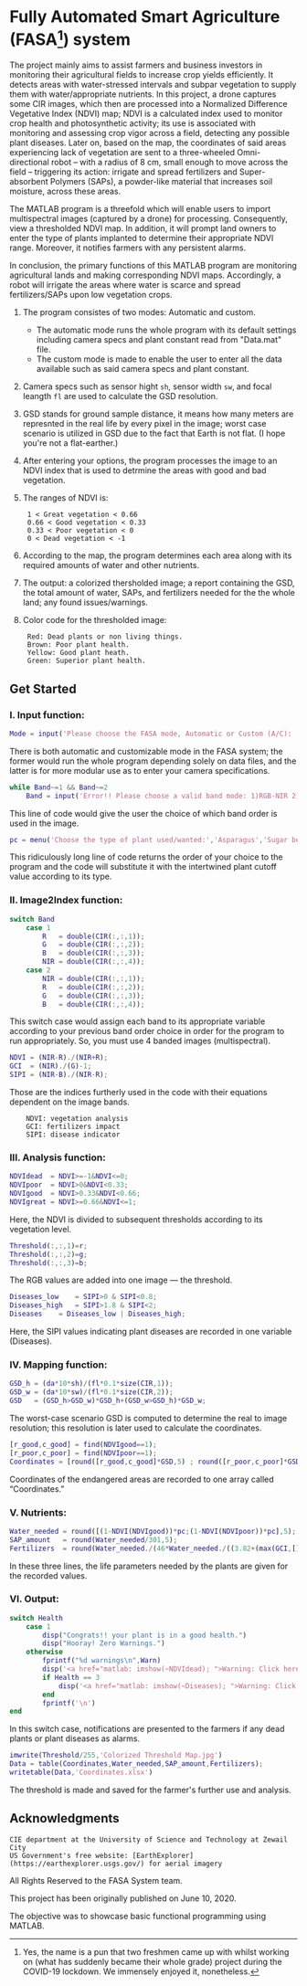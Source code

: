 Fully Automated Smart Agriculture (FASA[^note]) system
=========================================

The project mainly aims to assist farmers and business investors in monitoring their agricultural fields to increase crop yields efficiently. It detects areas with water-stressed intervals and subpar vegetation to supply them with water/appropriate nutrients. In this project, a drone captures some CIR images, which then are processed into a Normalized Difference Vegetative Index (NDVI) map; NDVI is a calculated index used to monitor crop health and photosynthetic activity; its use is associated with monitoring and assessing crop vigor across a field, detecting any possible plant diseases. Later on, based on the map, the coordinates of said areas experiencing lack of vegetation are sent to a three-wheeled Omni-directional robot – with a radius of 8 cm, small enough to move across the field – triggering its action: irrigate and spread fertilizers and Super-absorbent Polymers (SAPs), a powder-like material that increases soil moisture, across these areas.

The MATLAB program is a threefold which will enable users to import multispectral images (captured by a drone) for processing. Consequently, view a thresholded NDVI map. In addition, it will prompt land owners to enter the type of plants implanted to determine their appropriate NDVI range. Moreover, it notifies farmers with any persistent alarms.

In conclusion, the primary functions of this MATLAB program are monitoring agricultural lands and making corresponding NDVI maps. Accordingly, a robot will irrigate the areas where water is scarce and spread fertilizers/SAPs upon low vegetation crops.

1. The program consistes of two modes: Automatic and custom.
	- The automatic mode runs the whole program with its default settings including camera specs and plant constant read from "Data.mat" file.
	- The custom mode is made to enable the user to enter all the data available such as said camera specs and plant constant.
2. Camera specs such as sensor hight `sh`, sensor width `sw`, and focal leangth `fl` are used to calculate the GSD resolution.

3. GSD stands for ground sample distance, it means how many meters are represnted in the real life by every pixel in the image; worst case scenario is utilized in GSD due to the fact that Earth is not flat. (I hope you're not a flat-earther.)

4. After entering your options, the program processes the image to an NDVI index that is used to detrmine the areas with good and bad vegetation.

5. The ranges of NDVI is:

		1 < Great vegetation < 0.66
		0.66 < Good vegetation < 0.33
		0.33 < Poor vegetation < 0
		0 < Dead vegetation < -1
6. According to the map, the program determines each area along with its required amounts of water and other nutrients.

7. The output: a colorized thersholded image; a report containing the GSD, the total amount of water, SAPs, and fertilizers needed for the the whole land; any found issues/warnings.

8. Color code for the thresholded image:

		Red: Dead plants or non living things.
		Brown: Poor plant health.
		Yellow: Good plant heath.
		Green: Superior plant health.

## Get Started

### I.	Input function:

```MATLAB
Mode = input('Please choose the FASA mode, Automatic or Custom (A/C): ', 's');
```
There is both automatic and customizable mode in the FASA system; the former would run the whole program depending solely on data files, and the latter is for more modular use as to enter your camera specifications.

```MATLAB
while Band~=1 && Band~=2
	Band = input('Error!! Please choose a valid band mode: 1)RGB-NIR 2)NIR-RGB --> ');
```
This line of code would give the user the choice of which band order is used in the image.

```MATLAB
pc = menu('Choose the type of plant used/wanted:','Asparagus','Sugar beet','Cabbage','Carrot','Corn','Cotton','Cucumber','eggplant','lettuce','oats','onion','pea','potato','soybean','strawberry','sugar cane','tomato','watermelon','wheat','other');
```
This ridiculously long line of code returns the order of your choice to the program and the code will substitute it with the intertwined plant cutoff value according to its type.

### II.	Image2Index function:

```MATLAB
switch Band
	case 1
    	R   = double(CIR(:,:,1));
    	G   = double(CIR(:,:,2));
    	B   = double(CIR(:,:,3));
    	NIR = double(CIR(:,:,4));
	case 2
    	NIR = double(CIR(:,:,1));
    	R   = double(CIR(:,:,2));
    	G   = double(CIR(:,:,3));
    	B   = double(CIR(:,:,4));
```
This switch case would assign each band to its appropriate variable according to your previous band order choice in order for the program to run appropriately. So, you must use 4 banded images (multispectral).

```MATLAB
NDVI = (NIR-R)./(NIR+R);
GCI  = (NIR)./(G)-1;
SIPI = (NIR-B)./(NIR-R);
```
Those are the indices furtherly used in the code with their equations dependent on the image bands.

		NDVI: vegetation analysis
		GCI: fertilizers impact
		SIPI: disease indicator

### III.	Analysis function:

```MATLAB
NDVIdead  = NDVI>=-1&NDVI<=0;
NDVIpoor  = NDVI>0&NDVI<0.33;
NDVIgood  = NDVI>0.33&NDVI<0.66;
NDVIgreat = NDVI>=0.66&NDVI<=1;
```
Here, the NDVI is divided to subsequent thresholds according to its vegetation level.

```MATLAB
Threshold(:,:,1)=r;
Threshold(:,:,2)=g;
Threshold(:,:,3)=b;
```
The RGB values are added into one image — the threshold.

```MATLAB
Diseases_low	= SIPI>0 & SIPI<0.8;
Diseases_high	= SIPI>1.8 & SIPI<2;
Diseases	= Diseases_low | Diseases_high;
```
Here, the SIPI values indicating plant diseases are recorded in one variable (Diseases).

### IV.	Mapping function:

```MATLAB
GSD_h = (da*10*sh)/(fl*0.1*size(CIR,1));
GSD_w = (da*10*sw)/(fl*0.1*size(CIR,2));
GSD   = (GSD_h>GSD_w)*GSD_h+(GSD_w>GSD_h)*GSD_w;
```
The worst-case scenario GSD is computed to determine the real to image resolution; this resolution is later used to calculate the coordinates.

```MATLAB
[r_good,c_good]	= find(NDVIgood==1);
[r_poor,c_poor]	= find(NDVIpoor==1);
Coordinates	= [round([r_good,c_good]*GSD,5) ; round([r_poor,c_poor]*GSD,5)];
```
Coordinates of the endangered areas are recorded to one array called “Coordinates.”

### V.	Nutrients:

```MATLAB
Water_needed = round([(1-NDVI(NDVIgood))*pc;(1-NDVI(NDVIpoor))*pc],5);
SAP_amount   = round(Water_needed/301,5);
Fertilizers  = round(Water_needed./(46*Water_needed./((3.82+(max(GCI,[],'all')))-GCI_Fert)),5);
```
In these three lines, the life parameters needed by the plants are given for the recorded values.

### VI.	Output:

```MATLAB
switch Health
    case 1
        disp("Congrats!! your plant is in a good health.")
        disp("Hooray! Zero Warnings.")
    otherwise
        fprintf("%d warnings\n",Warn)
        disp('<a href="matlab: imshow(~NDVIdead); ">Warning: Click here for showing dead areas</a>')
        if Health == 3
            disp('<a href="matlab: imshow(~Diseases); ">Warning: Click here for showing places with disease</a>')
        end
        fprintf('\n')
end
```
In this switch case, notifications are presented to the farmers if any dead plants or plant diseases as alarms.

```MATLAB
imwrite(Threshold/255,'Colorized Threshold Map.jpg')
Data = table(Coordinates,Water_needed,SAP_amount,Fertilizers);
writetable(Data,'Coordinates.xlsx')
```
The threshold is made and saved for the farmer's further use and analysis.


## Acknowledgments
	CIE department at the University of Science and Technology at Zewail City
	US Government's free website: [EarthExplorer](https://earthexplorer.usgs.gov/) for aerial imagery


All Rights Reserved to the FASA System team.

This project has been originally published on June 10, 2020.

The objective was to showcase basic functional programming using MATLAB.

[^note]: Yes, the name is a pun that two freshmen came up with whilst working on (what has suddenly became their whole grade) project during the COVID-19 lockdown. We immensely enjoyed it, nonetheless.
